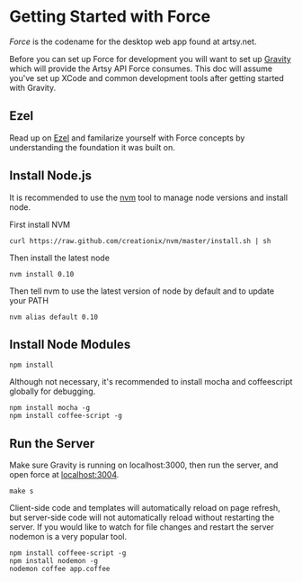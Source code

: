 # Getting Started with Force

*Force* is the codename for the desktop web app found at artsy.net.

Before you can set up Force for development you will want to set up [Gravity](https://github.com/artsy/gravity) which will provide the Artsy API Force consumes. This doc will assume you've set up XCode and common development tools after getting started with Gravity.

## Ezel

Read up on [Ezel](http://ezeljs.com/) and familarize yourself with Force concepts by understanding the foundation it was built on.

## Install Node.js

It is recommended to use the [nvm](https://github.com/creationix/nvm) tool to manage node versions and install node.

First install NVM

````
curl https://raw.github.com/creationix/nvm/master/install.sh | sh
````

Then install the latest node

````
nvm install 0.10
````

Then tell nvm to use the latest version of node by default and to update your PATH

````
nvm alias default 0.10
````

## Install Node Modules

````
npm install
````

Although not necessary, it's recommended to install mocha and coffeescript globally for debugging.

````
npm install mocha -g
npm install coffee-script -g
````

## Run the Server

Make sure Gravity is running on localhost:3000, then run the server, and open force at [localhost:3004](http://localhost:3004).

````
make s
````

Client-side code and templates will automatically reload on page refresh, but server-side code will not automatically reload without restarting the server. If you would like to watch for file changes and restart the server nodemon is a very popular tool.

````
npm install coffeee-script -g
npm install nodemon -g
nodemon coffee app.coffee
````